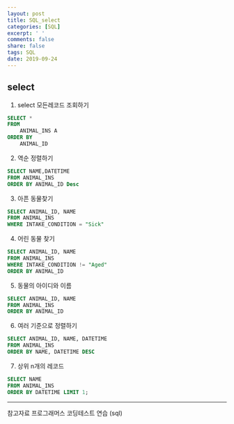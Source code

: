 ```yaml
---
layout: post
title: SQL_select
categories: [SQL]
excerpt: ' '
comments: false
share: false
tags: SQL
date: 2019-09-24
---
```


## select

1. select 모든레코드 조회하기

```sql
SELECT *
FROM
    ANIMAL_INS A
ORDER BY
    ANIMAL_ID
```

2. 역순 정렬하기

```sql
SELECT NAME,DATETIME
FROM ANIMAL_INS
ORDER BY ANIMAL_ID Desc
```

3. 아픈 동물찾기

```sql
SELECT ANIMAL_ID, NAME
FROM ANIMAL_INS
WHERE INTAKE_CONDITION = "Sick"
```

4. 어린 동물 찾기

```sql
SELECT ANIMAL_ID, NAME
FROM ANIMAL_INS
WHERE INTAKE_CONDITION != "Aged"
ORDER BY ANIMAL_ID
```

5. 동물의 아이디와 이름

```sql
SELECT ANIMAL_ID, NAME
FROM ANIMAL_INS
ORDER BY ANIMAL_ID
```

6. 여러 기준으로 정렬하기

```sql
SELECT ANIMAL_ID, NAME, DATETIME
FROM ANIMAL_INS
ORDER BY NAME, DATETIME DESC
```

7. 상위 n개의 레코드

```sql
SELECT NAME
FROM ANIMAL_INS
ORDER BY DATETIME LIMIT 1;
```

---

참고자료
프로그래머스 코딩테스트 연습 (sql)
